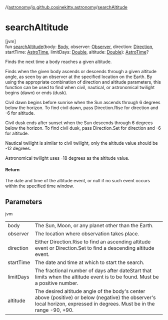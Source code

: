 //[astronomy](../../index.md)/[io.github.cosinekitty.astronomy](index.md)/[searchAltitude](search-altitude.md)

# searchAltitude

[jvm]\
fun [searchAltitude](search-altitude.md)(body: [Body](-body/index.md), observer: [Observer](-observer/index.md), direction: [Direction](-direction/index.md), startTime: [AstroTime](-astro-time/index.md), limitDays: [Double](https://kotlinlang.org/api/latest/jvm/stdlib/kotlin/-double/index.html), altitude: [Double](https://kotlinlang.org/api/latest/jvm/stdlib/kotlin/-double/index.html)): [AstroTime](-astro-time/index.md)?

Finds the next time a body reaches a given altitude.

Finds when the given body ascends or descends through a given altitude angle, as seen by an observer at the specified location on the Earth. By using the appropriate combination of direction and altitude parameters, this function can be used to find when civil, nautical, or astronomical twilight begins (dawn) or ends (dusk).

Civil dawn begins before sunrise when the Sun ascends through 6 degrees below the horizon. To find civil dawn, pass Direction.Rise for direction and -6 for altitude.

Civil dusk ends after sunset when the Sun descends through 6 degrees below the horizon. To find civil dusk, pass Direction.Set for direction and -6 for altitude.

Nautical twilight is similar to civil twilight, only the altitude value should be -12 degrees.

Astronomical twilight uses -18 degrees as the altitude value.

#### Return

The date and time of the altitude event, or null if no such event occurs within the specified time window.

## Parameters

jvm

| | |
|---|---|
| body | The Sun, Moon, or any planet other than the Earth. |
| observer | The location where observation takes place. |
| direction | Either Direction.Rise to find an ascending altitude event or Direction.Set to find a descending altitude event. |
| startTime | The date and time at which to start the search. |
| limitDays | The fractional number of days after dateStart that limits when the altitude event is to be found. Must be a positive number. |
| altitude | The desired altitude angle of the body's center above (positive) or below (negative) the observer's local horizon, expressed in degrees. Must be in the range -90, +90. |
